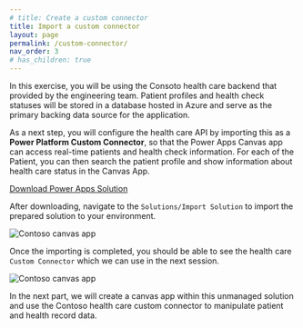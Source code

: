 ```yaml
---
# title: Create a custom connector
title: Import a custom connector
layout: page
permalink: /custom-connector/
nav_order: 3
# has_children: true
---
```


<!-- In this exercise, you will be using the Consoto health care backend that you created in [part three](/azure-fusion-development/architecture/) of this lab. Patient profiles and health check statuses will be stored in the Cosmos database and serve as the primary backing data source for the application.

As a next step, you will configure the health care API gateway in **Azure API management** and export this as a **Power Platform Custom Connector**, so that the Power Apps Canvas app can access real-time patients and health check information. For each of the Patient, you can then search the patient profile and show information about health care status in the Canvas App. -->

In this exercise, you will be using the Consoto health care backend that provided by the engineering team. Patient profiles and health check statuses will be stored in a database hosted in Azure and serve as the primary backing data source for the application.

As a next step, you will configure the health care API by importing this as a **Power Platform Custom Connector**, so that the Power Apps Canvas app can access real-time patients and health check information. For each of the Patient, you can then search the patient profile and show information about health care status in the Canvas App.

<a href="https://github.com/felihong/azure-fusion-development/blob/main/docs/ContosoHealthCareApp_1_0_0_3.zip">Download Power Apps Solution</a>

After downloading, navigate to the `Solutions/Import Solution` to import the prepared solution to your environment.

![Contoso canvas app](../assets/import-solution.png)

Once the importing is completed, you should be able to see the health care `Custom Connector` which we can use in the next session.

![Contoso canvas app](../assets/after-import.png)

In the next part, we will create a canvas app within this unmanaged solution and use the Contoso health care custom connector to manipulate patient and health record data.

